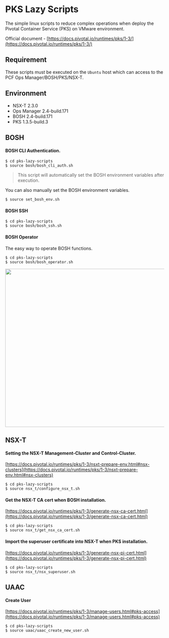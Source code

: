# PKS Lazy Scripts
The simple linux scripts to reduce complex operations when deploy the Pivotal Container Service (PKS) on VMware environment.

Official document - [https://docs.pivotal.io/runtimes/pks/1-3/](https://docs.pivotal.io/runtimes/pks/1-3/)

## Requirement
These scripts must be executed on the `Ubuntu` host which can access to the PCF Ops Manager/BOSH/PKS/NSX-T.

## Environment
* NSX-T 2.3.0
* Ops Manager 2.4-build.171
* BOSH 2.4-build.171
* PKS 1.3.5-build.3

## BOSH
#### BOSH CLI Authentication.
```{bash}
$ cd pks-lazy-scripts
$ source bosh/bosh_cli_auth.sh
```
> This script will automatically set the BOSH environment variables after execution.
>
You can also manually set the BOSH environment variables.
```{bash}
$ source set_bosh_env.sh
```
#### BOSH SSH
```{bash}
$ cd pks-lazy-scripts
$ source bosh/bosh_ssh.sh
```

#### BOSH Operator
The easy way to operate BOSH functions.
```{bash}
$ cd pks-lazy-scripts
$ source bosh/bosh_operator.sh
```
<img src="https://i.imgur.com/5O9AdH9.gif" width="800" height="500">


## NSX-T

#### Setting the NSX-T Management-Cluster and Control-Cluster.
[https://docs.pivotal.io/runtimes/pks/1-3/nsxt-prepare-env.html#nsx-clusters](https://docs.pivotal.io/runtimes/pks/1-3/nsxt-prepare-env.html#nsx-clusters)
```{bash}
$ cd pks-lazy-scripts
$ source nsx_t/configure_nsx_t.sh
```

#### Get the NSX-T CA cert when BOSH installation.
[https://docs.pivotal.io/runtimes/pks/1-3/generate-nsx-ca-cert.html](https://docs.pivotal.io/runtimes/pks/1-3/generate-nsx-ca-cert.html)
```{bash}
$ cd pks-lazy-scripts
$ source nsx_t/get_nsx_ca_cert.sh
```
#### Import the superuser certificate into NSX-T when PKS installation.
[https://docs.pivotal.io/runtimes/pks/1-3/generate-nsx-pi-cert.html](https://docs.pivotal.io/runtimes/pks/1-3/generate-nsx-pi-cert.html)
```{bash}
$ cd pks-lazy-scripts
$ source nsx_t/nsx_superuser.sh
```
## UAAC
#### Create User
[https://docs.pivotal.io/runtimes/pks/1-3/manage-users.html#pks-access](https://docs.pivotal.io/runtimes/pks/1-3/manage-users.html#pks-access)
```{bash}
$ cd pks-lazy-scripts
$ source uaac/uaac_create_new_user.sh
```



